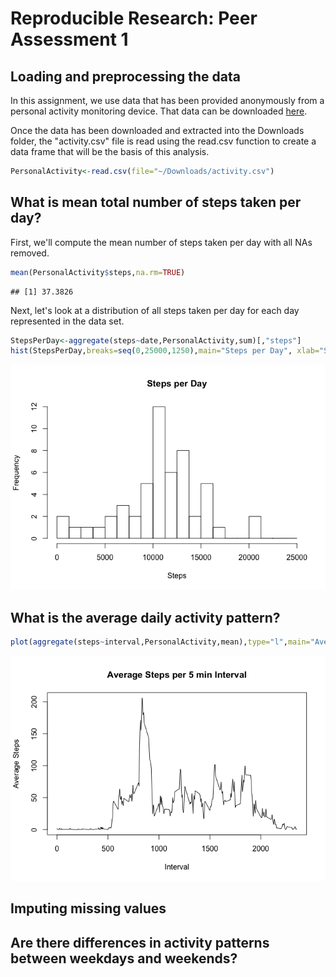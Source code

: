 # Reproducible Research: Peer Assessment 1

## Loading and preprocessing the data

In this assignment, we use data that has been provided anonymously from a personal activity monitoring device.  That data can be downloaded [here](https://d396qusza40orc.cloudfront.net/repdata%2Fdata%2Factivity.zip).

Once the data has been downloaded and extracted into the Downloads folder, the "activity.csv" file is read using the read.csv function to create a data frame that will be the basis of this analysis.


```r
PersonalActivity<-read.csv(file="~/Downloads/activity.csv")
```

## What is mean total number of steps taken per day?

First, we'll compute the mean number of steps taken per day with all NAs removed.


```r
mean(PersonalActivity$steps,na.rm=TRUE)
```

```
## [1] 37.3826
```

Next, let's look at a distribution of all steps taken per day for each day represented in the data set.


```r
StepsPerDay<-aggregate(steps~date,PersonalActivity,sum)[,"steps"]
hist(StepsPerDay,breaks=seq(0,25000,1250),main="Steps per Day", xlab="Steps")
```

![](PA1_template_files/figure-html/unnamed-chunk-3-1.png) 

## What is the average daily activity pattern?


```r
plot(aggregate(steps~interval,PersonalActivity,mean),type="l",main="Average Steps per 5 min Interval",ylab="Average Steps",xlab="Interval")
```

![](PA1_template_files/figure-html/unnamed-chunk-4-1.png) 

## Imputing missing values



## Are there differences in activity patterns between weekdays and weekends?
